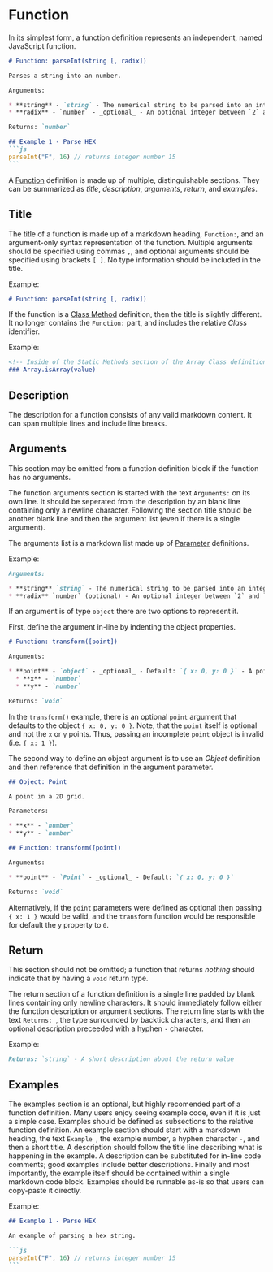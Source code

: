 # Function

In its simplest form, a function definition represents an independent, named JavaScript function.

````md
# Function: parseInt(string [, radix])

Parses a string into an number.

Arguments:

* **string** - `string` - The numerical string to be parsed into an integer.
* **radix** - `number` - _optional_ - An optional integer between `2` and `36` that represents the _radix_ of the `string`. Note: this does **not** default to `10`.

Returns: `number`

## Example 1 - Parse HEX
```js
parseInt("F", 16) // returns integer number 15
```
````

A [Function](#function) definition is made up of multiple, distinguishable sections. They can be summarized as _title_, _description_, _arguments_, _return_, and _examples_.

## Title

The title of a function is made up of a markdown heading, `Function:`, and an argument-only syntax representation of the function. Multiple arguments should be specified using commas `,`, and optional arguments should be specified using brackets `[ ]`. No type information should be included in the title.

Example:

```md
# Function: parseInt(string [, radix])
```

If the function is a [Class Method](./Class.md#method) definition, then the title is slightly different. It no longer contains the `Function:` part, and includes the relative _Class_ identifier.

Example:

```md
<!-- Inside of the Static Methods section of the Array Class definition -->
### Array.isArray(value)
```

## Description

The description for a function consists of any valid markdown content. It can span multiple lines and include line breaks.

## Arguments

This section may be omitted from a function definition block if the function has no arguments.

The function arguments section is started with the text `Arguments:` on its own line. It should be seperated from the description by an blank line containing only a newline character. Following the section title should be another blank line and then the argument list (even if there is a single argument).

The arguments list is a markdown list made up of [Parameter](./Parameter.md) definitions.

Example:

```md
Arguments:

* **string** `string` - The numerical string to be parsed into an integer.
* **radix** `number` (optional) - An optional integer between `2` and `36` that represents the _radix_ of the `string`. Note: this does **not** default to `10`.
```

If an argument is of type `object` there are two options to represent it.

First, define the argument in-line by indenting the object properties.

```md
# Function: transform([point])

Arguments:

* **point** - `object` - _optional_ - Default: `{ x: 0, y: 0 }` - A point in a 2D grid. Defaults to an origin point.
  * **x** - `number`
  * **y** - `number`

Returns: `void`
```

In the `transform()` example, there is an optional `point` argument that defaults to the object `{ x: 0, y: 0 }`. Note, that the `point` itself is optional and not the `x` or `y` points. Thus, passing an incomplete `point` object is invalid (i.e. `{ x: 1 }`).

The second way to define an object argument is to use an _Object_ definition and then reference that definition in the argument parameter.

```md
## Object: Point

A point in a 2D grid.

Parameters:

* **x** - `number`
* **y** - `number`

## Function: transform([point])

Arguments:

* **point** - `Point` - _optional_ - Default: `{ x: 0, y: 0 }`

Returns: `void`
```

Alternatively, if the `point` parameters were defined as optional then passing `{ x: 1 }` would be valid, and the `transform` function would be responsible for default the `y` property to `0`.

## Return

This section should not be omitted; a function that returns _nothing_ should indicate that by having a `void` return type.

The return section of a function definition is a single line padded by blank lines containing only newline characters. It should immediately follow either the function description or argument sections. The return line starts with the text `Returns: `, the type surrounded by backtick characters, and then an optional description preceeded with a hyphen `-` character.

Example:

```md
Returns: `string` - A short description about the return value
```

## Examples

The examples section is an optional, but highly recomended part of a function definition. Many users enjoy seeing example code, even if it is just a simple case. Examples should be defined as subsections to the relative function definition. An example section should start with a markdown heading, the text `Example `, the example number, a hyphen character `-`, and then a short title. A description should follow the title line describing what is happening in the example. A description can be substituted for in-line code comments; good examples include better descriptions. Finally and most importantly, the example itself should be contained within a single markdown code block. Examples should be runnable as-is so that users can copy-paste it directly.

Example:

````md
## Example 1 - Parse HEX

An example of parsing a hex string.

```js
parseInt("F", 16) // returns integer number 15
```
````
